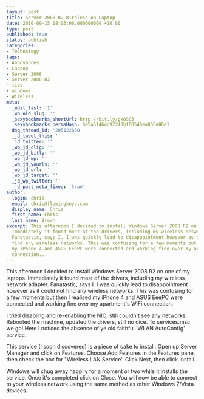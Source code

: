 ```yaml
---
layout: post
title: Server 2008 R2 Wireless on Laptop
date: 2010-09-15 18:03:06.000000000 +10:00
type: post
published: true
status: publish
categories:
- Technology
tags:
- Annoyances
- Laptop
- Server 2008
- Server 2008 R2
- tips
- windows
- Wireless
meta:
  _edit_last: '1'
  _wp_old_slug: ''
  _sexybookmarks_shortUrl: http://bit.ly/gx89G3
  _sexybookmarks_permaHash: 6e5a51464d92240bf60546ea055e06e1
  dsq_thread_id: '205122668'
  _jd_tweet_this: ''
  _jd_twitter: ''
  _wp_jd_clig: ''
  _wp_jd_bitly: ''
  _wp_jd_wp: ''
  _wp_jd_yourls: ''
  _wp_jd_url: ''
  _wp_jd_target: ''
  _jd_wp_twitter: ''
  _jd_post_meta_fixed: 'true'
author:
  login: chris
  email: chris@flamingkeys.com
  display_name: Chris
  first_name: Chris
  last_name: Brown
excerpt: This afternoon I decided to install Windows Server 2008 R2 on one of my laptops.
  Immediately it found most of the drivers, including my wireless network adapter.
  Fanatastic, says I. I was quickly lead to disappointment however as it could not
  find any wireless networks. This was confusing for a few moments but then I realised
  my iPhone 4 and ASUS EeePC were connected and working fine over my apartment's WiFi
  connection...
---
```

This afternoon I decided to install Windows Server 2008 R2 on one of my laptops. Immediately it found most of the drivers, including my wireless network adapter. Fanatastic, says I. I was quickly lead to disappointment however as it could not find any wireless networks. This was confusing for a few moments but then I realised my iPhone 4 and ASUS EeePC were connected and working fine over my apartment's WiFi connection.

I tried disabling and re-enabling the NIC, still couldn't see any networks. Rebooted the machine, updated the drivers, still no dice. To services.msc we go! Here I noticed the absence of ye old faithful 'WLAN AutoConfig' service.

This service (I soon discovered) is a piece of cake to install. Open up Server Manager and click on Features. Choose Add Features in the Features pane, then check the box for "Wireless LAN Service'. Click Next, then click Install.

Windows will chug away happily for a moment or two while it installs the service. Once it's completed click on Close. You will now be able to connect to your wireless network using the same method as other Windows 7/Vista devices.

